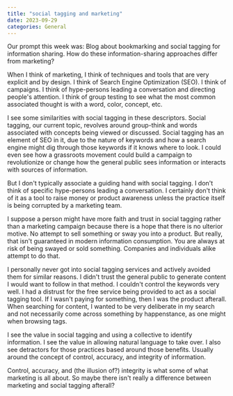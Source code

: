 ```yaml
---
title: "social tagging and marketing"
date: 2023-09-29
categories: General
---
```



Our prompt this week was:
Blog about bookmarking and social tagging for information sharing. How do these information-sharing approaches differ from marketing?

When I think of marketing, I think of techniques and tools that are very explicit and by design. I think of Search Engine Optimization (SEO). I think of campaigns. I think of hype-persons leading a conversation and directing people's attention. I think of group testing to see what the most common associated thought is with a word, color, concept, etc.

I see some similarities with social tagging in these descriptors. Social tagging, our current topic, revolves around group-think and words associated with concepts being viewed or discussed. Social tagging has an element of SEO in it, due to the nature of keywords and how a search engine might dig through those keywords if it knows where to look. I could even see how a grassroots movement could build a campaign to revolutionize or change how the general public sees information or interacts with sources of information.

But I don't typically associate a guiding hand with social tagging. I don't think of specific hype-persons leading a conversation. I certainly don't think of it as a tool to raise money or product awareness unless the practice itself is being corrupted by a marketing team. 

I suppose a person might have more faith and trust in social tagging rather than a marketing campaign because there is a hope that there is no ulterior motive. No attempt to sell something or sway you into a product. But really, that isn't guaranteed in modern information consumption. You are always at risk of being swayed or sold something. Companies and individuals alike attempt to do that. 

I personally never got into social tagging services and actively avoided them for similar reasons. I didn't trust the general public to generate content I would want to follow in that method. I couldn't control the keywords very well. I had a distrust for the free service being provided to act as a social tagging tool. If I wasn't paying for something, then I was the product afterall. When searching for content, I wanted to be very deliberate in my search and not necessarily come across something by happenstance, as one might when browsing tags.

I see the value in social tagging and using a collective to identify information. I see the value in allowing natural language to take over. I also see detractors for those practices based around those benefits. Usually around the concept of control, accuracy, and integrity of information. 

Control, accuracy, and (the illusion of?) integrity is what some of what marketing is all about. So maybe there isn't really a difference between marketing and social tagging afterall?



